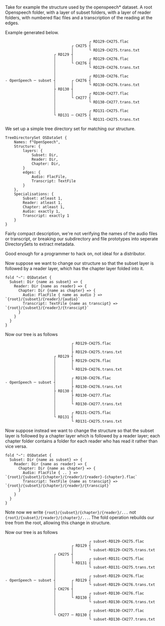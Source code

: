 Take for example the structure used by the openspeech* dataset. A root Openspeech folder, with a layer of subset folders, with a layer of reader folders, with numbered flac files and a transcription of the reading at the edges.

Example generated below.
```
                                      ┌ RD129-CH275.flac 
                              ┌ CH275 ┤
                              │       └ RD129-CH275.trans.txt 
                      ┌ RD129 ┤
                      │       │       ┌ RD129-CH276.flac 
                      │       └ CH276 ┤
                      │               └ RD129-CH276.trans.txt 
                      │
                      │               ┌ RD130-CH276.flac 
- OpenSpeech ─ subset ┤       ┌ CH276 ┤
                      │       │       └ RD130-CH276.trans.txt 
                      ├ RD130 ┤
                      │       │       ┌ RD130-CH277.flac 
                      │       └ CH277 ┤
                      │               └ RD130-CH277.trans.txt 
                      │
                      │               ┌ RD131-CH275.flac 
                      └ RD131 ─ CH275 ┤
                                      └ RD131-CH275.trans.txt 
```

We set up a simple tree directory set for matching our structure.
```
TreeDirectorySet OSDataSet {
    Names: f"OpenSpeech",
    Structure: {
        layers: {
            Subset: Dir,
            Reader: Dir,
            Chapter: Dir,
        }
        edges: {
            Audio: FlacFile,
            Transcript: TextFile
        }
    },
    Specialisations: {
        Subset: atleast 1,
        Reader: atleast 1,
        Chapter: atleast 1,
        Audio: exactly 1,
        Transcript: exactly 1
    }
}
```
Fairly compact description, we're not verifying the names of the audio files or transcript, or breaking our subdirectory and file prototypes into seperate DirectorySets to extract metadata.

Good enough for a programmer to hack on, not ideal for a distributor.

Now suppose we want to change our structure so that the subset layer is followed by a reader layer, which has the chapter layer folded into it.
```
fold "~": OSDataSet {
  Subset: Dir {name as subset} => {
    Reader: Dir {name as reader} => {
      Chapter: Dir {name as chapter} => {
        Audio: FlacFile { name as audio } => `{root}/{subset}/{reader}/{audio}`
        Transcript: TextFile {name as transcipt} => `{root}/{subset}/{reader}/{transcipt}`
      }
    }
  }
}
```

Now our tree is as follows

```
                              ┌ RD129-CH275.flac 
                              │
                              ├ RD129-CH275.trans.txt 
                      ┌ RD129 ┤
                      │       ├ RD129-CH276.flac 
                      │       │
                      │       └ RD129-CH276.trans.txt 
                      │
                      │       ┌ RD130-CH276.flac 
- OpenSpeech ─ subset ┤       │
                      │       ├ RD130-CH276.trans.txt 
                      ├ RD130 ┤
                      │       ├ RD130-CH277.flac 
                      │       │
                      │       └ RD130-CH277.trans.txt 
                      │
                      │       ┌ RD131-CH275.flac 
                      └ RD131 ┤
                              └ RD131-CH275.trans.txt 
```


Now suppose instead we want to change the structure so that the subset layer is followed by a chapter layer which is followed by a reader layer; each chapter folder contains a folder for each reader who has read it rather than vice versa.

```
fold "~": OSDataSet {
  Subset: Dir {name as subset} => {
    Reader: Dir {name as reader} => {
      Chapter: Dir {name as chapter} => {
        Audio: FlacFile { .. } => `{root}/{subset}/{chapter}/{reader}/{reader}-{chapter}.flac`
        Transcript: TextFile {name as transcipt} => `{root}/{subset}/{chapter}/{reader}/{transcipt}`
      }
    }
  }
}
```
Note now we write ``{root}/{subset}/{chapter}/{reader}/...`` not `{root}/{subset}/{reader}/{chapter}/...`.
The fold operation rebuilds our tree from the root, allowing this change in structure.

Now our tree is as follows
```
                                      ┌ subset-RD129-CH275.flac 
                              ┌ RD129 ┤
                              │       └ subset-RD129-CH275.trans.txt 
                      ┌ CH275 ┤
                      │       │       ┌ subset-RD131-CH275.flac 
                      │       └ RD131 ┤
                      │               └ subset-RD131-CH275.trans.txt 
                      │
                      │               ┌ subset-RD129-CH276.flac 
- OpenSpeech ─ subset ┤       ┌ RD129 ┤
                      │       │       └ subset-RD129-CH276.trans.txt 
                      ├ CH276 ┤
                      │       │       ┌ subset-RD130-CH276.flac 
                      │       └ RD130 ┤
                      │               └ subset-RD130-CH276.trans.txt 
                      │
                      │               ┌ subset-RD130-CH277.flac 
                      └ CH277 ─ RD130 ┤
                                      └ subset-RD130-CH277.trans.txt 
```


